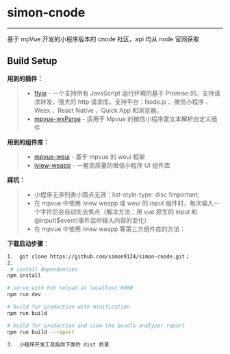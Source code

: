 # simon-cnode

---

基于 mpVue 开发的小程序版本的 cnode 社区，api 均从 node 官网获取

## Build Setup

**用到的插件：**

> * [flyio](https://github.com/wendux/fly/blob/master/README-CH.md) - 一个支持所有 JavaScript 运行环境的基于 Promise 的、支持请求转发、强大的 http 请求库。支持平台：Node.js 、微信小程序 、Weex 、React Native 、Quick App 和浏览器。
> * [mpvue-wxParse](https://github.com/F-loat/mpvue-wxParse) - 适用于 Mpvue 的微信小程序富文本解析自定义组件

**用到的组件库：**

> * [mpvue-weui](https://github.com/MPComponent/mpvue-weui) - 基于 mpvue 的 weui 框架
> * [iview-weapp](https://github.com/TalkingData/iview-weapp) - 一套高质量的微信小程序 UI 组件库

**踩坑：**

> * 小程序无序列表小圆点无效：list-style-type: disc !important;
> * 在 mpvue 中使用 iview weapp 或 weui 的 input 组件时，每次输入一个字符后会自动失去焦点（解决方法：用 vue 原生的 input 和@input($event)事件监听输入内容的变化）
> * 在 mpvue 中使用 iview weapp 等第三方组件库的方法：

**下载启动步骤**：

```bash
1.  git clone https://github.com/simon9124/simon-cnode.git；
2.
 # install dependencies
npm install

# serve with hot reload at localhost:8080
npm run dev

# build for production with minification
npm run build

# build for production and view the bundle analyzer report
npm run build --report

3.  小程序开发工具指向下面的 dist 目录
```
